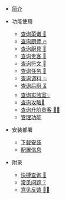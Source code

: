 
- [简介](README.md#简介)

* 功能使用
    - [查询菜谱 🍙](usage/recipe.md)
    - [查询厨师 🔥](usage/chef.md)
    - [查询厨具 🥢](usage/equip.md)
    - [查询贵客 🎁‍](usage/guest.md)
    - [查询符文 🌈](usage/antique.md)
    - [查询任务 🧐](usage/task.md)
    - [查询调料 💥](usage/condiment.md)
    - [查询后厨 ⏳](usage/combo.md)
    - [查询实验室💡](usage/laboratory.md)
    - [查询攻略🎯](usage/strategy.md)
    - [查询升阶贵客 🧚‍♀ ](usage/upgrade_guest.md)
    - [管理功能](usage/admin.md)
    
* 安装部署
    - [下载安装](install/install.md)
    - [配置信息](install/config.md)

* 附录
    - [快捷查询 🔎](other/convinient.md)
    - [常见问题 ❔](other/trouble_shooting.md)
    - [意见反馈 🙋‍♀️](other/feedback.md)
